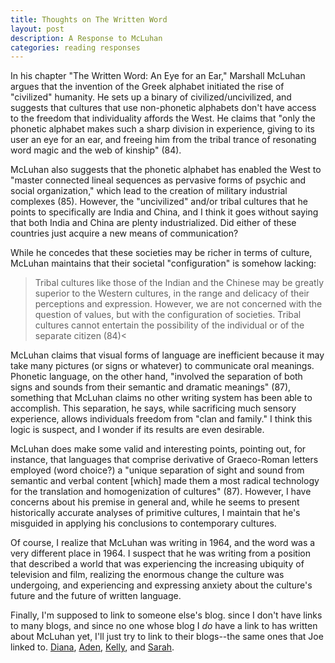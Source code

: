 ```yaml
---
title: Thoughts on The Written Word
layout: post
description: A Response to McLuhan
categories: reading responses
---
```


In his chapter "The Written Word: An Eye for an Ear," Marshall McLuhan argues that the invention of the Greek alphabet initiated the rise of "civilized" humanity. He sets up a binary of civilized/uncivilized, and suggests that cultures that use non-phonetic alphabets don't have access to the freedom that individuality affords the West. He claims that "only the phonetic alphabet makes such a sharp division in experience, giving to its user an eye for an ear, and freeing him from the tribal trance of resonating word magic and the web of kinship" (84).

McLuhan also suggests that the phonetic alphabet has enabled the West to "master connected lineal sequences as pervasive forms of psychic and social organization," which lead to the creation of military industrial complexes (85). However, the "uncivilized" and/or tribal cultures that he points to specifically are India and China, and I think it goes without saying that both India and China are plenty industrialized. Did either of these countries just acquire a new means of communication?

While he concedes that these societies may be richer in terms of culture, McLuhan maintains that their societal "configuration" is somehow lacking:
>Tribal cultures like those of the Indian and the Chinese may be greatly superior to the Western cultures, in the range and delicacy of their perceptions and expression. However, we are not concerned with the question of values, but with the configuration of societies. Tribal cultures cannot entertain the possibility of the individual or of the separate citizen (84)<

McLuhan claims that visual forms of language are inefficient because it may take many pictures (or signs or whatever) to communicate oral meanings. Phonetic language, on the other hand, "involved the separation of both signs and sounds from their semantic and dramatic meanings" (87), something that McLuhan claims no other writing system has been able to accomplish. This separation, he says, while sacrificing much sensory experience, allows individuals freedom from "clan and family." I think this logic is suspect, and I wonder if its results are even desirable.

McLuhan does make some valid and interesting points, pointing out, for instance, that languages that comprise derivative of Graeco-Roman letters employed (word choice?) a "unique separation of sight and sound from semantic and verbal content [which] made them a most radical technology for the translation and homogenization of cultures" (87). However, I have concerns about his premise in general and, while he seems to present historically accurate analyses of primitive cultures, I maintain that he's misguided in applying his conclusions to contemporary cultures.

Of course, I realize that McLuhan was writing in 1964, and the word was a very different place in 1964. I suspect that he was writing from a position that described a world that was experiencing the increasing ubiquity of television and film, realizing the enormous change the culture was undergoing, and experiencing and expressing anxiety about the culture's future and the future of written language.

Finally, I'm supposed to link to someone else's blog. since I don't have links to many blogs, and since no one whose blog I *do* have a link to has written about McLuhan yet, I'll just try to link to their blogs--the same ones that Joe linked to.
[Diana](http://dianarosenberger.github.io/), [Aden](http://adenj86.github.io/), [Kelly](http://kellypolasek.github.io/), and [Sarah](http://sjhunton.github.io/).
